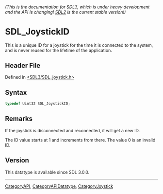 ###### (This is the documentation for SDL3, which is under heavy development and the API is changing! [SDL2](https://wiki.libsdl.org/SDL2/) is the current stable version!)
# SDL_JoystickID

This is a unique ID for a joystick for the time it is connected to the system, and is never reused for the lifetime of the application.

## Header File

Defined in [<SDL3/SDL_joystick.h>](https://github.com/libsdl-org/SDL/blob/main/include/SDL3/SDL_joystick.h)

## Syntax

```c
typedef Uint32 SDL_JoystickID;
```

## Remarks

If the joystick is disconnected and reconnected, it will get a new ID.

The ID value starts at 1 and increments from there. The value 0 is an
invalid ID.

## Version

This datatype is available since SDL 3.0.0.

----
[CategoryAPI](CategoryAPI), [CategoryAPIDatatype](CategoryAPIDatatype), [CategoryJoystick](CategoryJoystick)

